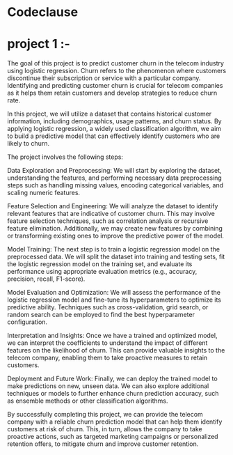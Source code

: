 # Codeclause
# project 1 :-
The goal of this project is to predict customer churn in the telecom industry using logistic regression. Churn refers to the phenomenon where customers discontinue their subscription or service with a particular company. Identifying and predicting customer churn is crucial for telecom companies as it helps them retain customers and develop strategies to reduce churn rate.

In this project, we will utilize a dataset that contains historical customer information, including demographics, usage patterns, and churn status. By applying logistic regression, a widely used classification algorithm, we aim to build a predictive model that can effectively identify customers who are likely to churn.

The project involves the following steps:

Data Exploration and Preprocessing: We will start by exploring the dataset, understanding the features, and performing necessary data preprocessing steps such as handling missing values, encoding categorical variables, and scaling numeric features.

Feature Selection and Engineering: We will analyze the dataset to identify relevant features that are indicative of customer churn. This may involve feature selection techniques, such as correlation analysis or recursive feature elimination. Additionally, we may create new features by combining or transforming existing ones to improve the predictive power of the model.

Model Training: The next step is to train a logistic regression model on the preprocessed data. We will split the dataset into training and testing sets, fit the logistic regression model on the training set, and evaluate its performance using appropriate evaluation metrics (e.g., accuracy, precision, recall, F1-score).

Model Evaluation and Optimization: We will assess the performance of the logistic regression model and fine-tune its hyperparameters to optimize its predictive ability. Techniques such as cross-validation, grid search, or random search can be employed to find the best hyperparameter configuration.

Interpretation and Insights: Once we have a trained and optimized model, we can interpret the coefficients to understand the impact of different features on the likelihood of churn. This can provide valuable insights to the telecom company, enabling them to take proactive measures to retain customers.

Deployment and Future Work: Finally, we can deploy the trained model to make predictions on new, unseen data. We can also explore additional techniques or models to further enhance churn prediction accuracy, such as ensemble methods or other classification algorithms.

By successfully completing this project, we can provide the telecom company with a reliable churn prediction model that can help them identify customers at risk of churn. This, in turn, allows the company to take proactive actions, such as targeted marketing campaigns or personalized retention offers, to mitigate churn and improve customer retention.
